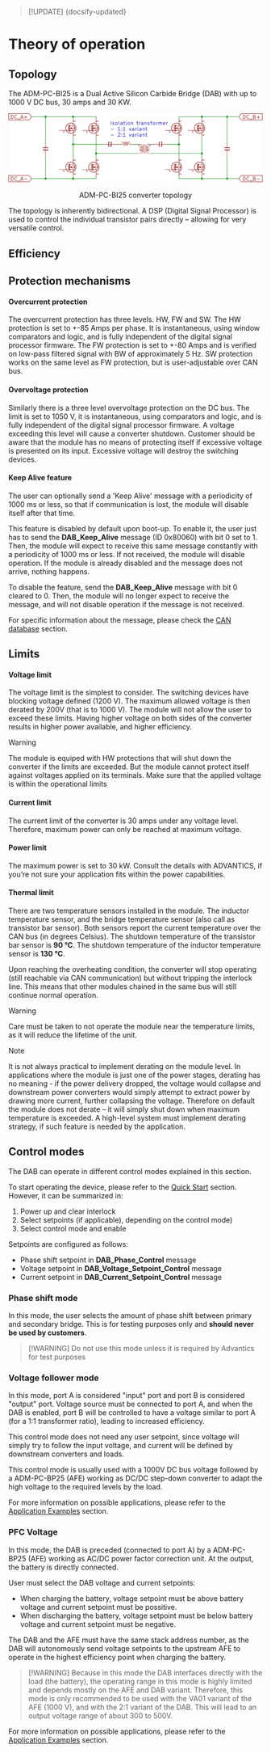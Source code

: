 > [!UPDATE] {docsify-updated}
# Theory of operation

## Topology

The ADM-PC-BI25 is a Dual Active Silicon Carbide Bridge (DAB) with up to 1000 V DC bus, 30 amps and 30 KW.


![AFE topology](images/diagrams-DAB_topology.svg ':size=60%')
<figcaption style="text-align: center">ADM-PC-BI25 converter topology</figcaption>

The topology is inherently bidirectional. A DSP (Digital Signal Processor) is used to control the individual transistor pairs directly – allowing for very versatile control.

## Efficiency


## Protection mechanisms

#### Overcurrent protection

The overcurrent protection has three levels. HW, FW and SW. The HW protection is set to +-85 Amps per phase. It is instantaneous, using window comparators and logic, and is fully independent of the digital signal processor firmware. The FW protection is set to +-80 Amps and is verified on low-pass filtered signal with BW of approximately 5 Hz. SW protection works on the same level as FW protection, but is user-adjustable over CAN bus.

#### Overvoltage protection

Similarly there is a three level overvoltage protection on the DC bus. The limit is set to 1050 V, it is instantaneous, using comparators and logic, and is fully independent of the digital signal processor firmware. A voltage exceeding this level will cause a converter shutdown. Customer should be aware that the module has no means of protecting itself if excessive voltage is presented on its input. Excessive voltage will destroy the switching devices. 

#### Keep Alive feature

The user can optionally send a 'Keep Alive' message with a periodicity of 1000 ms or less, so that if communication is lost, the module will disable itself after that time.

This feature is disabled by default upon boot-up. To enable it, the user just has to send the **DAB_Keep_Alive** message (ID 0x80060) with bit 0 set to 1. Then, the module will expect to receive this same message constantly with a periodicity of 1000 ms or less. If not received, the module will disable operation. If the module is already disabled and the message does not arrive, nothing happens.

To disable the feature, send the **DAB_Keep_Alive** message with bit 0 cleared to 0. Then, the module will no longer expect to receive the message, and will not disable operation if the message is not received.

For specific information about the message, please check the [CAN database](power-modules/ADM-PC-BI25/can_database.md) section.

## Limits

#### Voltage limit

The voltage limit is the simplest to consider. The switching devices have blocking voltage defined (1200 V). The maximum allowed voltage is then derated by 200V (that is to 1000 V). The module will not allow the user to exceed these limits. Having higher voltage on both sides of the converter results in higher power available, and higher efficiency.

> [!WARNING]
> The module is equiped with HW protections that will shut down the converter if the limits are exceeded. 
> But the module cannot protect itself against voltages applied on its terminals. Make sure that the applied voltage is within the operational limits


#### Current limit

The current limit of the converter is 30 amps under any voltage level. Therefore, maximum power can only be reached at maximum voltage.

#### Power limit

The maximum power is set to 30 kW. Consult the details with ADVANTICS, if you’re not sure your application fits within the power capabilities.

#### Thermal limit

There are two temperature sensors installed in the module. The inductor temperature sensor, and the bridge temperature sensor (also call as transistor bar sensor). Both sensors report the current temperature over the CAN bus (in degrees Celsius). The shutdown temperature of the transistor bar sensor is **90 °C**. The shutdown temperature of the inductor temperature sensor is **130 °C**.

Upon reaching the overheating condition, the converter will stop operating (still reachable via CAN communication) but without tripping the interlock line. This means that other modules chained in the same bus will still continue normal operation.

> [!WARNING]
> Care must be taken to not operate the module near the temperature limits, as it will reduce the lifetime of the unit.

> [!NOTE]
> It is not always practical to implement derating on the module level. In applications where the module is just one of the power stages, derating has no meaning - if the power delivery dropped, the voltage would collapse and downstream power converters would simply attempt to extract power by drawing more current, further collapsing the voltage. Therefore on default the module does not derate – it will simply shut down when maximum temperature is exceeded. A high-level system must implement derating strategy, if such feature is needed by the application.

## Control modes

The DAB can operate in different control modes explained in this section.

To start operating the device, please refer to the [Quick Start](power-modules/ADM-PC-BI25/quick_start.md) section. However, it can be summarized in:
1. Power up and clear interlock
2. Select setpoints (if applicable), depending on the control mode)
3. Select control mode and enable

Setpoints are configured as follows:

- Phase shift setpoint in **DAB_Phase_Control** message
- Voltage setpoint in  **DAB_Voltage_Setpoint_Control** message
- Current setpoint in **DAB_Current_Setpoint_Control** message

### Phase shift mode
In this mode, the user selects the amount of phase shift between primary and secondary bridge. This is for testing purposes only and **should never be used by customers**.

>[!WARNING] Do not use this mode unless it is required by Advantics for test purposes

### Voltage follower mode 
In this mode, port A is considered "input" port and port B is considered "output" port. Voltage source must be connected to port A, and when the DAB is enabled, port B will be controlled to have a voltage similar to port A (for a 1:1 transformer ratio), leading to increased efficiency. 

This control mode does not need any user setpoint, since voltage will simply try to follow the input voltage, and current will be defined by downstream converters and loads.

This control mode is usually used with a 1000V DC bus voltage followed by a ADM-PC-BP25 (AFE) working as DC/DC step-down converter to adapt the high voltage to the required levels by the load.

For more information on possible applications, please refer to the [Application Examples](power-modules/ADM-PC-BI25/application_examples.md) section.

### PFC Voltage
In this mode, the DAB is preceded (connected to port A) by a ADM-PC-BP25 (AFE) working as AC/DC power factor correction unit. At the output, the battery is directly connected. 

User must select the DAB voltage and current setpoints:
- When charging the battery, voltage setpoint must be above battery voltage and current setpoint must be possitive.
- When discharging the battery, voltage setpoint must be below battery voltage and current setpoint must be negative.

The DAB and the AFE must have the same stack address number, as the DAB will autonomously send voltage setpoints to the upstream AFE to operate in the highest efficiency point when charging the battery.

>[!WARNING] Because in this mode the DAB interfaces directly with the load (the battery), the operating range in this mode is highly limited and depends mostly on the AFE and DAB variant. Therefore, this mode is only recommended to be used with the VA01 variant of the AFE (1000 V), and with the 2:1 variant of the DAB. This will lead to an output voltage range of about 300 to 500V.

For more information on possible applications, please refer to the [Application Examples](power-modules/ADM-PC-BI25/application_examples.md) section.


